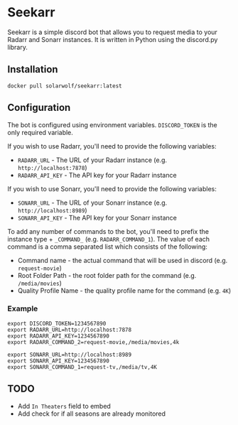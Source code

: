 # Seekarr

Seekarr is a simple discord bot that allows you to request media to your Radarr and Sonarr instances. It is written in Python using the discord.py library.

## Installation
``` shell
docker pull solarwolf/seekarr:latest
```

## Configuration
The bot is configured using environment variables. `DISCORD_TOKEN` is the only required variable.  

If you wish to use Radarr, you'll need to provide the following variables:
- `RADARR_URL` - The URL of your Radarr instance (e.g. `http://localhost:7878`)
- `RADARR_API_KEY` - The API key for your Radarr instance

If you wish to use Sonarr, you'll need to provide the following variables:
- `SONARR_URL` - The URL of your Sonarr instance (e.g. `http://localhost:8989`)
- `SONARR_API_KEY` - The API key for your Sonarr instance

To add any number of commands to the bot, you'll need to prefix the instance type + `_COMMAND_` (e.g. `RADARR_COMMAND_1`). The value of each command is a comma separated list which consists of the following:
- Command name - the actual command that will be used in discord (e.g. `request-movie`)
- Root Folder Path - the root folder path for the command (e.g. `/media/movies`)
- Quality Profile Name - the quality profile name for the command (e.g. `4K`)

### Example
``` shell
export DISCORD_TOKEN=1234567890
export RADARR_URL=http://localhost:7878
export RADARR_API_KEY=1234567890
export RADARR_COMMAND_2=request-movie,/media/movies,4k

export SONARR_URL=http://localhost:8989
export SONARR_API_KEY=1234567890
export SONARR_COMMAND_1=request-tv,/media/tv,4K
```


## TODO
- Add `In Theaters` field to embed
- Add check for if all seasons are already monitored